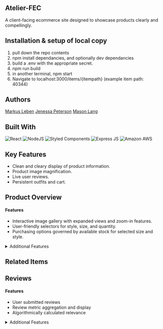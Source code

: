 ## Atelier-FEC
A client-facing ecommerce site designed to showcase products clearly and compellingly.

## Installation & setup of local copy
1. pull down the repo contents
2. npm install dependancies, and optionally dev dependancies
3. build a .env with the appropriate secret.
4. npm run build
5. in another terminal, npm start
6. Navigate to localhost:3000/items/{itempath} (example item path: 40344)


## Authors
[Markus Leben](https://github.com/markus-leben)
[Jenessa Peterson](https://github.com/Jenessap)
[Mason Lang](https://github.com/masonisblue)

## Built With
![React](https://img.shields.io/badge/React-20232A?style=for-the-badge&logo=react&logoColor=61DAFB)
![NodeJS](https://img.shields.io/badge/Node.js-43853D?style=for-the-badge&logo=node.js&logoColor=white)
![Styled Components](https://img.shields.io/badge/styled--components-DB7093?style=for-the-badge&logo=styled-components&logoColor=white)
![Express JS](https://img.shields.io/badge/Express.js-404D59?style=for-the-badge)
![Amazon AWS](https://img.shields.io/badge/Amazon_AWS-232F3E?style=for-the-badge&logo=amazon-aws&logoColor=white)

## Key Features
- Clean and cleary display of product information.
- Product image magnification.
- Live user reviews.
- Persistent outfits and cart.



## Product Overview
#### Features
- Interactive image gallery with expanded views and zoom-in features.
- User-friendly selectors for style, size, and quantity.
- Purchasing options governed by available stock for selected size and style.


<details>
  <summary>Additional Features</summary>
	<ul>
	  <li>Sale pricing with distinctive styling.</li>
		<li>Multiple options for browsing additional product views.</li>
	  <li>Social media sharing ability.</li>
		<li>Like button.</li>
	</ul>
</details>

## Related Items

## Reviews

#### Features
- User submitted reviews
- Review metric aggregation and display
- Algorithmically calculated relevance

<details>
    <summary>Additional Features</summary>
	<ul>
		<li>Invertable sorting</li>
		<li>Live update in response to likes/reports/submissions</li>
		<li>Fractional star rating</li>
    <li></li>
	</ul>
</details>

